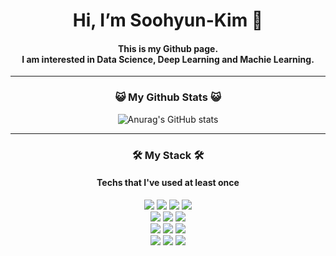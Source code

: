 <div align=center><h1>Hi, I’m Soohyun-Kim 👋</h1>
  <h4>This is my Github page.
  <br>I am interested in Data Science, Deep Learning and Machie Learning.<br/></h4>
  
 ----
  
 <h3>😺 My Github Stats 😺</h3>
  
  
  
![Anurag's GitHub stats](https://github-readme-stats.vercel.app/api?username=kshiny&show_icons=true&theme=gruvbox)


----

<h3>🛠️ My Stack 🛠️ </h3>
  <h4>Techs that I've used at least once</h4>
<img src="https://img.shields.io/badge/C-A8B9CC?style=for-the-badge&logo=linux&logoColor=black">
<img src="https://img.shields.io/badge/Python-3776AB?style=for-the-badge&logo=linux&logoColor=black">
<img src="https://img.shields.io/badge/Jupyter-F37626?style=for-the-badge&logo=mysql&logoColor=white">
<img src="https://img.shields.io/badge/Google Colab-F9AB00?style=for-the-badge&logo=mariaDB&logoColor=white">
<br><img src="https://img.shields.io/badge/NumPy-013243?style=for-the-badge&logo=Spring&logoColor=white">
<img src="https://img.shields.io/badge/TensorFlow-FF6F00?style=for-the-badge&logo=oracle&logoColor=white">
<img src="https://img.shields.io/badge/PyTorch-EE4C2C?style=for-the-badge&logo=oracle&logoColor=white">
<br><img src="https://img.shields.io/badge/Docker-2496ED?style=for-the-badge&logo=bootstrap&logoColor=white">
<img src="https://img.shields.io/badge/Linux-FCC624?style=for-the-badge&logo=linux&logoColor=black">
<img src="https://img.shields.io/badge/Aws-232F3E?style=for-the-badge&logo=aws&logoColor=white"></br>
<img src="https://img.shields.io/badge/Github-181717?style=for-the-badge&logo=github&logoColor=white">
<img src="https://img.shields.io/badge/Naver-Blog-03C75A?style=for-the-badge&logo=github&logoColor=white">
<img src="https://img.shields.io/badge/Notion-000000?style=for-the-badge&logo=github&logoColor=white">
</div></br>
